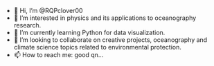 - 👋 Hi, I’m @RQPclover00
- 👀 I’m interested in physics and its applications to oceanography research.
- 🌱 I’m currently learning Python for data visualization.
- 💞️ I’m looking to collaborate on creative projects, oceanography and climate science topics related to environmental protection.
- 📫 How to reach me: good qn...
